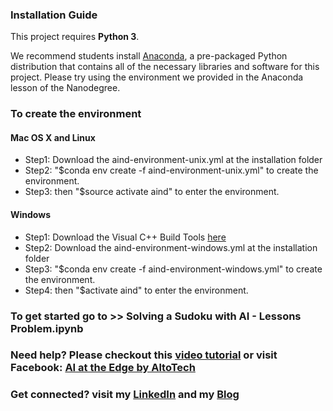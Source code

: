 ### Installation Guide

This project requires **Python 3**.

We recommend students install [Anaconda](https://www.continuum.io/downloads), a pre-packaged Python distribution that contains all of the necessary libraries and software for this project. 
Please try using the environment we provided in the Anaconda lesson of the Nanodegree.

### To create the environment

#### Mac OS X and Linux 
- Step1: Download the aind-environment-unix.yml at the installation folder
- Step2: "$conda env create -f aind-environment-unix.yml" to create the environment.
- Step3: then "$source activate aind" to enter the environment.

#### Windows 
- Step1: Download the Visual C++ Build Tools [here](http://landinghub.visualstudio.com/visual-cpp-build-tools)
- Step2: Download the aind-environment-windows.yml at the installation folder
- Step3: "$conda env create -f aind-environment-windows.yml" to create the environment.
- Step4: then "$activate aind" to enter the environment.

### To get started go to >> Solving a Sudoku with AI - Lessons Problem.ipynb

### Need help? Please checkout this [video tutorial](https://www.facebook.com/plugins/video.php?href=https%3A%2F%2Fwww.facebook.com%2FDr.ChanwitBoonchuay%2Fvideos%2F1877983019109092%2F&show_text=0&width=560) or visit Facebook: [AI at the Edge by AltoTech](https://www.facebook.com/altoedgeai)

### Get connected? visit my [LinkedIn](https://www.linkedin.com/in/kwarodom/) and my [Blog](https://kwarodom.wordpress.com)

